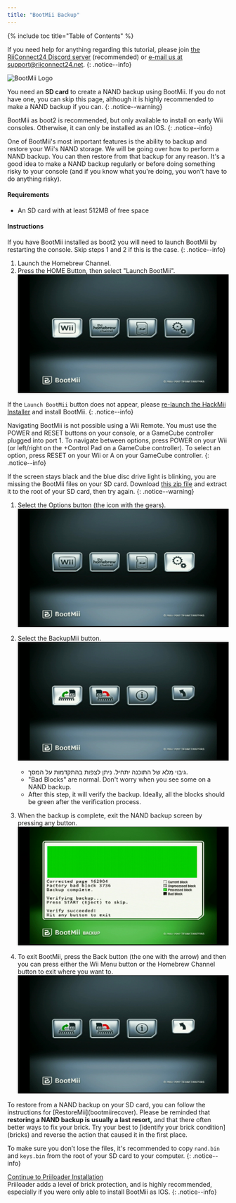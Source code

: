 ```yaml
---
title: "BootMii Backup"
---
```


{% include toc title="Table of Contents" %}

If you need help for anything regarding this tutorial, please join [the RiiConnect24 Discord server](https://discord.gg/rc24) (recommended) or [e-mail us at support@riiconnect24.net](mailto:support@riiconnect24.net).
{: .notice--info}

![BootMii Logo](/images/bootmii.png)

You need an **SD card** to create a NAND backup using BootMii. If you do not have one, you can skip this page, although it is highly recommended to make a NAND backup if you can.
{: .notice--warning}

BootMii as boot2 is recommended, but only available to install on early Wii consoles. Otherwise, it can only be installed as an IOS.
{: .notice--info}

One of BootMii's most important features is the ability to backup and restore your Wii's NAND storage. We will be going over how to perform a NAND backup. You can then restore from that backup for any reason. It's a good idea to make a NAND backup regularly or before doing something risky to your console (and if you know what you're doing, you won't have to do anything risky).

#### Requirements

- An SD card with at least 512MB of free space

#### Instructions

If you have BootMii installed as boot2 you will need to launch BootMii by restarting the console. Skip steps 1 and 2 if this is the case.
{: .notice--info}

1. Launch the Homebrew Channel.
1. Press the HOME Button, then select "Launch BootMii". ![BootMii_Main](/images/BootMii/BootMii_Main.png)

If the `Launch BootMii` button does not appear, please [re-launch the HackMii Installer](hackmii) and install BootMii.
{: .notice--info}

Navigating BootMii is not possible using a Wii Remote. You must use the POWER and RESET buttons on your console, or a GameCube controller plugged into port 1. To navigate between options, press POWER on your Wii (or left/right on the +Control Pad on a GameCube controller). To select an option, press RESET on your Wii or A on your GameCube controller.
{: .notice--info}

If the screen stays black and the blue disc drive light is blinking, you are missing the BootMii files on your SD card. Download [this zip file](https://static.hackmii.com/bootmii_sd_files.zip) and extract it to the root of your SD card, then try again.
{: .notice--warning}

1. Select the Options button (the icon with the gears). ![BootMii_Gears_Icon](/images/BootMii/BootMii_Gears_Icon.png)
1. Select the BackupMii button. ![BootMii_Green_Arrow](/images/BootMii/BootMii_Green_Arrow.png)
   - גיבוי מלא של התוכנה יתחיל. ניתן לצפות בהתקדמות על המסך.
   - "Bad Blocks" are normal. Don't worry when you see some on a NAND backup.
   - After this step, it will verify the backup. Ideally, all the blocks should be green after the verification process.

1. When the backup is complete, exit the NAND backup screen by pressing any button. ![BootMii_NAND_Backup](/images/BootMii/BootMii_NAND_Backup.png)
1. To exit BootMii, press the Back button (the one with the arrow) and then you can press either the Wii Menu button or the Homebrew Channel button to exit where you want to. ![BootMii_Return_Arrow](/images/BootMii/BootMii_Return_Arrow.png)

<div id="restore-notice" class="notice" markdown="1">
To restore from a NAND backup on your SD card, you can follow the instructions for [RestoreMii](bootmiirecover).
Please be reminded that <strong>restoring a NAND backup is usually a last resort,</strong> and that there often better ways to fix your brick.
Try your best to [identify your brick condition](bricks) and reverse the action that caused it in the first place.
</div>

To make sure you don’t lose the files, it's recommended to copy `nand.bin` and `keys.bin` from the root of your SD card to your computer.
{: .notice--info}

[Continue to Priiloader Installation](priiloader)<br> Priiloader adds a level of brick protection, and is highly recommended, especially if you were only able to install BootMii as IOS.
{: .notice--info}
